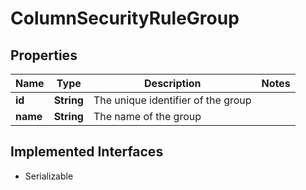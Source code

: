

# ColumnSecurityRuleGroup


## Properties

| Name | Type | Description | Notes |
|------------ | ------------- | ------------- | -------------|
|**id** | **String** | The unique identifier of the group |  |
|**name** | **String** | The name of the group |  |


## Implemented Interfaces

* Serializable


